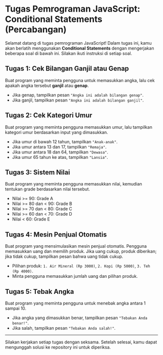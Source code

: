 # Tugas Pemrograman JavaScript: Conditional Statements (Percabangan)

Selamat datang di tugas pemrograman JavaScript! Dalam tugas ini, kamu akan berlatih menggunakan **Conditional Statements** dengan mengerjakan beberapa soal di bawah ini. Silakan ikuti instruksi di setiap soal.

## Tugas 1: Cek Bilangan Ganjil atau Genap
Buat program yang meminta pengguna untuk memasukkan angka, lalu cek apakah angka tersebut **ganjil** atau **genap**. 
- Jika genap, tampilkan pesan `"Angka ini adalah bilangan genap"`.
- Jika ganjil, tampilkan pesan `"Angka ini adalah bilangan ganjil"`.

## Tugas 2: Cek Kategori Umur
Buat program yang meminta pengguna memasukkan umur, lalu tampilkan kategori umur berdasarkan input yang dimasukkan.
- Jika umur di bawah 12 tahun, tampilkan `"Anak-anak"`.
- Jika umur antara 13 dan 17, tampilkan `"Remaja"`.
- Jika umur antara 18 dan 64, tampilkan `"Dewasa"`.
- Jika umur 65 tahun ke atas, tampilkan `"Lansia"`.

## Tugas 3: Sistem Nilai
Buat program yang meminta pengguna memasukkan nilai, kemudian tentukan grade berdasarkan nilai tersebut.
- Nilai >= 90: Grade A
- Nilai >= 80 dan < 90: Grade B
- Nilai >= 70 dan < 80: Grade C
- Nilai >= 60 dan < 70: Grade D
- Nilai < 60: Grade E

## Tugas 4: Mesin Penjual Otomatis
Buat program yang mensimulasikan mesin penjual otomatis. Pengguna memasukkan uang dan memilih produk. Jika uang cukup, produk diberikan; jika tidak cukup, tampilkan pesan bahwa uang tidak cukup.
- Pilihan produk: `1. Air Mineral (Rp 3000)`, `2. Kopi (Rp 5000)`, `3. Teh (Rp 4000)`.
- Minta pengguna memasukkan jumlah uang dan pilihan produk.
  
## Tugas 5: Tebak Angka
Buat program yang meminta pengguna untuk menebak angka antara 1 sampai 10. 
- Jika angka yang dimasukkan benar, tampilkan pesan `"Tebakan Anda benar!"`.
- Jika salah, tampilkan pesan `"Tebakan Anda salah!"`.

---

Silakan kerjakan setiap tugas dengan seksama. Setelah selesai, kamu dapat mengunggah solusi ke repository ini untuk diperiksa.